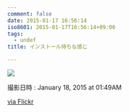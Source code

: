 ```yaml
---
comment: false
date: 2015-01-17 16:56:14
iso8601: 2015-01-17T16:56:14+09:00
tags:
  - undef
title: インストール待ちな感じ

---
```


<p><a href="http://ift.tt/14ME8hR"><img src="http://ift.tt/14ME8hR" style="max-width: 600px"></a></p>

<p>撮影日時 : January 18, 2015 at 01:49AM</p>

<p><a href="http://ift.tt/1DMvNdl">via Flickr</a></p>
    	